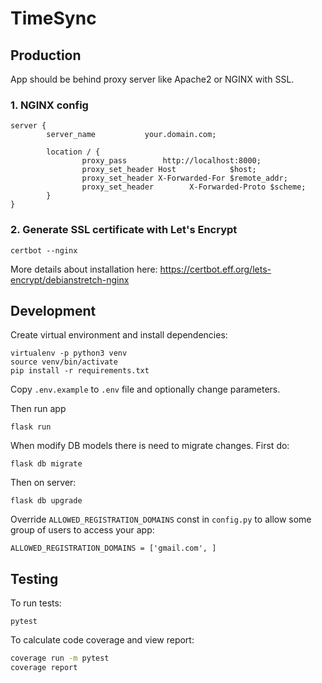 # TimeSync

## Production

App should be behind proxy server like Apache2 or NGINX with SSL.

### 1. NGINX config

```
server {
        server_name           your.domain.com;

        location / {
                proxy_pass        http://localhost:8000;
                proxy_set_header Host            $host;
                proxy_set_header X-Forwarded-For $remote_addr;
                proxy_set_header        X-Forwarded-Proto $scheme;
        }
}
```

### 2. Generate SSL certificate with Let's Encrypt

```
certbot --nginx
```

More details about installation here: https://certbot.eff.org/lets-encrypt/debianstretch-nginx

## Development

Create virtual environment and install dependencies:

```
virtualenv -p python3 venv
source venv/bin/activate
pip install -r requirements.txt
```

Copy `.env.example` to `.env` file and optionally change parameters.

Then run app
```
flask run
```

When modify DB models there is need to migrate changes. First do:

```
flask db migrate
```

Then on server:

```
flask db upgrade
```

Override `ALLOWED_REGISTRATION_DOMAINS` const in `config.py` to allow some group of users to access your app:
```
ALLOWED_REGISTRATION_DOMAINS = ['gmail.com', ]
```

## Testing

To run tests:

```
pytest
```

To calculate code coverage and view report:

```bash
coverage run -m pytest
coverage report
```
